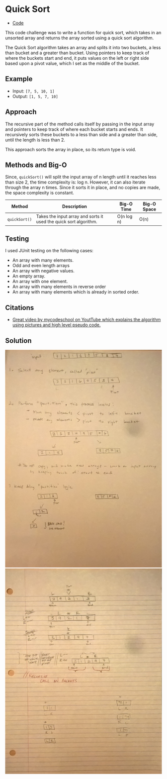 # Quick Sort
* [Code](../src/main/java/sort)

This code challenge was to write a function for quick sort, which takes in an unsorted array and returns the array sorted using a quick sort algorithm.  

The Quick Sort algorithm takes an array and splits it into two buckets, a less than bucket and a greater than bucket.  Using pointers to keep track of where the buckets start and end, it puts values on the left or right side based upon a pivot value, which I set as the middle of the bucket.

## Example

* Input: `[7, 5, 10, 1]`
* Output: `[1, 5, 7, 10]`


## Approach

The recursive part of the method calls itself by passing in the input array and pointers to keep track of where each bucket starts and ends.  It recursively sorts these buckets to a less than side and a greater than side, until the length is less than 2.

This approach sorts the array in place, so its return type is void.


## Methods and Big-O

Since, `quickSort()` will split the input array of n length until it reaches less than size 2, the time complexity is: log n.  However, it can also iterate through the array n times.  Since it sorts it in place, and no copies are made, the space complexity is constant.


| Method                    | Description                                                                                                                        | Big-O Time  | Big-O Space  |
|---------------------------|-----------------------------------------------------------------------------------|-------------|--------------|
| `quickSort()`             | Takes the input array and sorts it used the quick sort algorithm.                 | O(n log n)  | O(n)         |


## Testing

I used JUnit testing on the following cases:
* An array with many elements.
* Odd and even length arrays
* An array with negative values.
* An empty array.
* An array with one element.
* An array with many elements in reverse order
* An array with many elements which is already in sorted order.


## Citations

* [Great video by mycodeschool on YoutTube which explains the algorithm using pictures and high level pseudo code.](https://www.youtube.com/watch?v=COk73cpQbFQ)

## Solution

<img src="../assets/quick-sort-1.jpg" width="800">
<img src="../assets/quick-sort-2.jpg" width="800">





